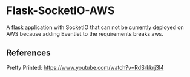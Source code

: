 # Flask-SocketIO-AWS

A flask application with SocketIO that can not be currently deployed on AWS because adding Eventlet to the requirements breaks aws. 

## References

Pretty Printed: https://www.youtube.com/watch?v=RdSrkkrj3l4
